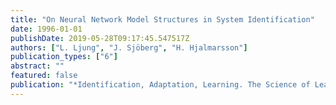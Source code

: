 ```yaml
---
title: "On Neural Network Model Structures in System Identification"
date: 1996-01-01
publishDate: 2019-05-28T09:17:45.547517Z
authors: ["L. Ljung", "J. Sjöberg", "H. Hjalmarsson"]
publication_types: ["6"]
abstract: ""
featured: false
publication: "*Identification, Adaptation, Learning. The Science of Learning Models from Data*"
---
```


